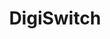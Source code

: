 ---
layout: page
title: DigiSwitch
description:  Digitalized railway switches for the future 
img: assets/img/Digiswitch.png
redirect: https://www.ltu.se/centres/jvtc/Projekt/Pagaende-projekt/The-digital-railway-switch-Digitalized-railway-switches-for-the-future-DigiSwitch-1.198563?l=en
importance: 1
category: work
---